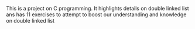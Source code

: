 This is a project on C programming. It highlights details on double linked list ans has 11 exercises to attempt to boost our understanding and knowledge on double linked list
